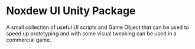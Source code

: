 # Noxdew UI Unity Package

A small collection of useful UI scripts and Game Object that can be used to speed up prototyping and with some visual tweaking can be used in a commercial game.